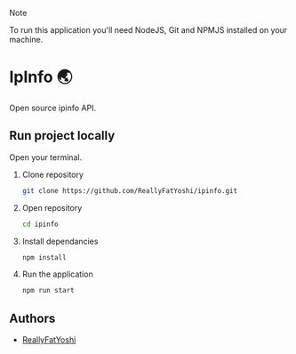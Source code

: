 > [!NOTE]
> To run this application you'll need NodeJS, Git and NPMJS installed on your machine.

# IpInfo 🌏
Open source ipinfo API.

## Run project locally
Open your terminal.

1. Clone repository
    ```sh
    git clone https://github.com/ReallyFatYoshi/ipinfo.git
    ```

2. Open repository
    ```sh
    cd ipinfo
    ```

3. Install dependancies
    ```sh
    npm install
    ```

4. Run the application
    ```sh
    npm run start
    ```

## Authors

* [ReallyFatYoshi](https://github.com/ReallyFatYoshi)